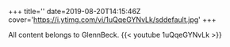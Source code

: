 +++
title=''
date=2019-08-20T14:15:46Z
cover='https://i.ytimg.com/vi/1uQqeGYNvLk/sddefault.jpg'
+++

All content belongs to GlennBeck.
{{< youtube 1uQqeGYNvLk >}}
